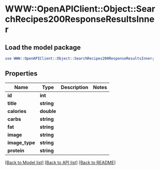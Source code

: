 # WWW::OpenAPIClient::Object::SearchRecipes200ResponseResultsInner

## Load the model package
```perl
use WWW::OpenAPIClient::Object::SearchRecipes200ResponseResultsInner;
```

## Properties
Name | Type | Description | Notes
------------ | ------------- | ------------- | -------------
**id** | **int** |  | 
**title** | **string** |  | 
**calories** | **double** |  | 
**carbs** | **string** |  | 
**fat** | **string** |  | 
**image** | **string** |  | 
**image_type** | **string** |  | 
**protein** | **string** |  | 

[[Back to Model list]](../README.md#documentation-for-models) [[Back to API list]](../README.md#documentation-for-api-endpoints) [[Back to README]](../README.md)


